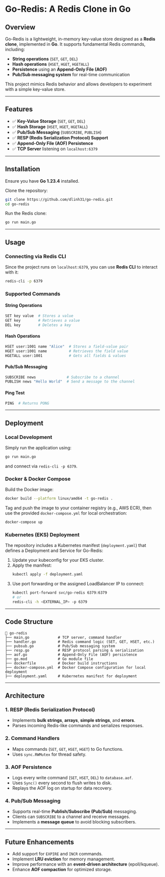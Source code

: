 
# **Go-Redis: A Redis Clone in Go**

## **Overview**  
Go-Redis is a lightweight, in-memory key-value store designed as a **Redis clone**, implemented in **Go**. It supports fundamental Redis commands, including:  
- **String operations** (`SET`, `GET`, `DEL`)  
- **Hash operations** (`HSET`, `HGET`, `HGETALL`)  
- **Persistence** using an **Append-Only File (AOF)**  
- **Pub/Sub messaging system** for real-time communication  

This project mimics Redis behavior and allows developers to experiment with a simple key-value store.

---

## **Features**  
- ✅ **Key-Value Storage** (`SET`, `GET`, `DEL`)  
- ✅ **Hash Storage** (`HSET`, `HGET`, `HGETALL`)  
- ✅ **Pub/Sub Messaging** (`SUBSCRIBE`, `PUBLISH`)  
- ✅ **RESP (Redis Serialization Protocol) Support**  
- ✅ **Append-Only File (AOF) Persistence**  
- ✅ **TCP Server** listening on `localhost:6379`  

---

## **Installation**  
Ensure you have **Go 1.23.4** installed.

Clone the repository:  
```sh
git clone https://github.com/dlinh31/go-redis.git
cd go-redis
```

Run the Redis clone:  
```sh
go run main.go
```

---

## **Usage**  

### **Connecting via Redis CLI**  
Since the project runs on `localhost:6379`, you can use **Redis CLI** to interact with it:  
```sh
redis-cli -p 6379
```

### **Supported Commands**  

#### **String Operations**  
```sh
SET key value  # Stores a value  
GET key        # Retrieves a value  
DEL key        # Deletes a key  
```

#### **Hash Operations**  
```sh
HSET user:1001 name "Alice"  # Stores a field-value pair  
HGET user:1001 name          # Retrieves the field value  
HGETALL user:1001            # Gets all fields & values  
```

#### **Pub/Sub Messaging**  
```sh
SUBSCRIBE news              # Subscribe to a channel  
PUBLISH news "Hello World"  # Send a message to the channel  
```

#### **Ping Test**  
```sh
PING  # Returns PONG  
```

---

## **Deployment**  

### **Local Development**  
Simply run the application using:  
```sh
go run main.go
```
and connect via `redis-cli -p 6379`.

### **Docker & Docker Compose**  
Build the Docker image:  
```sh
docker build --platform linux/amd64 -t go-redis .
```
Tag and push the image to your container registry (e.g., AWS ECR), then use the provided `docker-compose.yml` for local orchestration:  
```sh
docker-compose up
```

### **Kubernetes (EKS) Deployment**  
The repository includes a Kubernetes manifest (`deployment.yaml`) that defines a Deployment and Service for Go-Redis:
1. Update your kubeconfig for your EKS cluster.
2. Apply the manifest:  
   ```sh
   kubectl apply -f deployment.yaml
   ```
3. Use port forwarding or the assigned LoadBalancer IP to connect:
   ```sh
   kubectl port-forward svc/go-redis 6379:6379
   # or
   redis-cli -h <EXTERNAL_IP> -p 6379
   ```

---

## **Code Structure**  
```
📂 go-redis
├── main.go             # TCP server, command handler
├── handler.go          # Redis command logic (SET, GET, HSET, etc.)
├── pubsub.go           # Pub/Sub messaging system
├── resp.go             # RESP protocol parsing & serialization
├── aof.go              # Append-Only File (AOF) persistence
├── go.mod              # Go module file
├── dockerfile          # Docker build instructions
├── docker-compose.yml  # Docker Compose configuration for local deployment
├── deployment.yaml     # Kubernetes manifest for deployment
```

---

## **Architecture**  

### **1. RESP (Redis Serialization Protocol)**
- Implements **bulk strings**, **arrays**, **simple strings**, and **errors**.
- Parses incoming Redis-like commands and serializes responses.

### **2. Command Handlers**
- Maps commands (`SET`, `GET`, `HSET`, `HGET`) to Go functions.
- Uses `sync.RWMutex` for thread safety.

### **3. AOF Persistence**
- Logs every write command (`SET`, `HSET`, `DEL`) to `database.aof`.
- Uses `Sync()` every second to flush writes to disk.
- Replays the AOF log on startup for data recovery.

### **4. Pub/Sub Messaging**
- Supports real-time **Publish/Subscribe (Pub/Sub)** messaging.
- Clients can `SUBSCRIBE` to a channel and receive messages.
- Implements a **message queue** to avoid blocking subscribers.

---

## **Future Enhancements**
- Add support for `EXPIRE` and `INCR` commands.
- Implement **LRU eviction** for memory management.
- Improve performance with an **event-driven architecture** (epoll/kqueue).
- Enhance **AOF compaction** for optimized storage.
```
